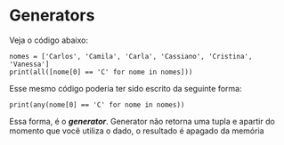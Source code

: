 # Generators

Veja o código abaixo:

~~~
nomes = ['Carlos', 'Camila', 'Carla', 'Cassiano', 'Cristina', 'Vanessa']
print(all([nome[0] == 'C' for nome in nomes]))
~~~

Esse mesmo código poderia ter sido escrito da seguinte forma:

~~~
print(any(nome[0] == 'C' for nome in nomes))
~~~

Essa forma, é o ***generator***. Generator não retorna uma tupla e apartir do momento que você utiliza o dado, o resultado é apagado da memória